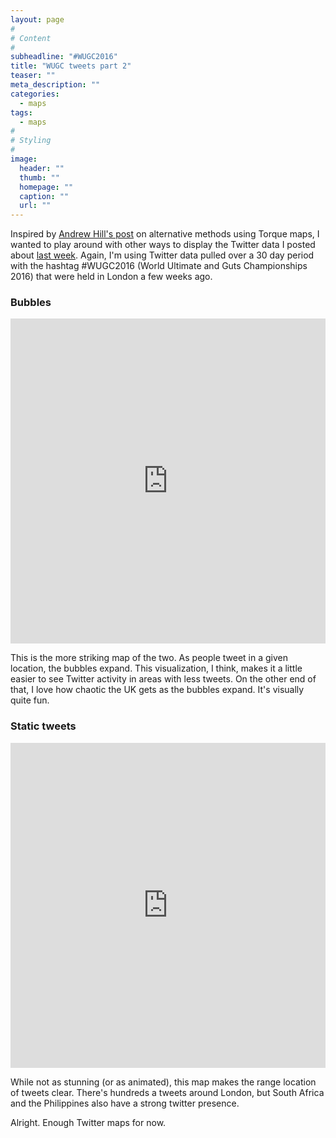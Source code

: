 ```yaml
---
layout: page
#
# Content
#
subheadline: "#WUGC2016"
title: "WUGC tweets part 2"
teaser: ""
meta_description: ""
categories:
  - maps
tags:
  - maps
#
# Styling
#
image:
  header: ""
  thumb: ""
  homepage: ""
  caption: ""
  url: ""
---
```


Inspired by [Andrew Hill's post](http://andrewxhill.com/blog/2015/04/17/torque-unknown/) on alternative methods using Torque maps, I wanted to play around with other ways to display the Twitter data I posted about [last week](http://www.nickwilgruber.com/maps/WUGC2016/). Again, I'm using Twitter data pulled over a 30 day period with the hashtag #WUGC2016 (World Ultimate and Guts Championships 2016) that were held in London a few weeks ago. 

### Bubbles
<iframe width="100%" height="520" frameborder="0" src="https://nwilgruber.carto.com/viz/9fce6d84-448c-11e6-ae75-0e3ebc282e83/embed_map" allowfullscreen webkitallowfullscreen mozallowfullscreen oallowfullscreen msallowfullscreen></iframe>

This is the more striking map of the two. As people tweet in a given location, the bubbles expand. This visualization, I think, makes it a little easier to see Twitter activity in areas with less tweets. On the other end of that, I love how chaotic the UK gets as the bubbles expand. It's visually quite fun. 

### Static tweets
<iframe width="100%" height="520" frameborder="0" src="https://nwilgruber.carto.com/viz/4d3f0e4a-4485-11e6-a6be-0e233c30368f/embed_map" allowfullscreen webkitallowfullscreen mozallowfullscreen oallowfullscreen msallowfullscreen></iframe>

While not as stunning (or as animated), this map makes the range location of tweets clear. There's hundreds a tweets around London, but South Africa and the Philippines also have a strong twitter presence.

Alright. Enough Twitter maps for now.
